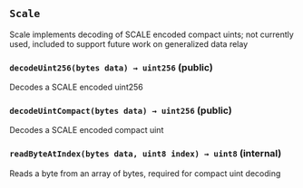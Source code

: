 ## `Scale`

Scale implements decoding of SCALE encoded compact uints; not currently used, included to support future work on generalized data relay

### `decodeUint256(bytes data) → uint256` (public)

Decodes a SCALE encoded uint256

### `decodeUintCompact(bytes data) → uint256` (public)

Decodes a SCALE encoded compact uint

### `readByteAtIndex(bytes data, uint8 index) → uint8` (internal)

Reads a byte from an array of bytes, required for compact uint decoding
